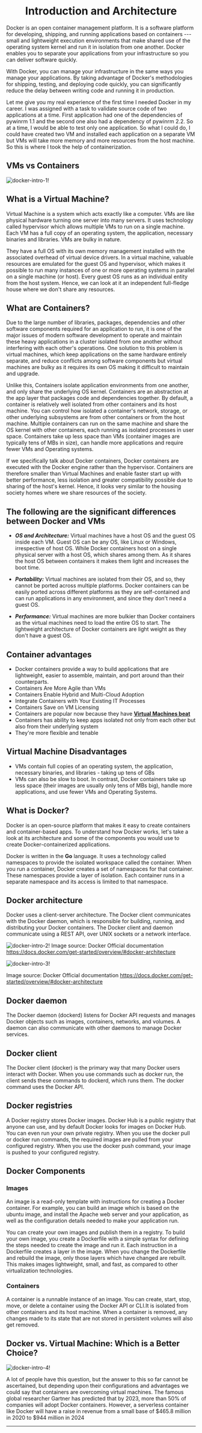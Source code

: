 
<h1 align="center">Introduction and Architecture</h1>


Docker is an open container management platform. It is a software platform for developing, shipping, and running applications based on containers --- small and lightweight execution environments that make shared use of the operating system kernel and run it in isolation from one another. Docker enables you to separate your applications from your infrastructure so you can deliver software quickly.

With Docker, you can manage your infrastructure in the same ways you manage your applications. By taking advantage of Docker's methodologies for shipping, testing, and deploying code quickly, you can significantly reduce the delay between writing code and running it in production.

Let me give you my real experience of the first time I needed Docker in my career. I was assigned with a task to validate source code of two applications at a time. First application had one of the dependencies of pywinrm 1.1 and the second one also had a dependency of pywinrm 2.2. So at a time, I would be able to test only one application. So what I could do, I could have created two VM and installed each application on a separate VM but VMs will take more memory and more resources from the host machine. So this is where I took the help of containerization.

## VMs vs Containers
![docker-intro-1!](/Docker/Assets/docker-intro-1.png)

## What is a Virtual Machine?

Virtual Machine is a system which acts exactly like a computer. VMs are like physical hardware turning one server into many servers. It uses technology called hypervisor which allows multiple VMs to run on a single machine. Each VM has a full copy of an operating system, the application, necessary binaries and libraries. VMs are bulky in nature.

They have a full OS with its own memory management installed with the associated overhead of virtual device drivers. In a virtual machine, valuable resources are emulated for the guest OS and hypervisor, which makes it possible to run many instances of one or more operating systems in parallel on a single machine (or host). Every guest OS runs as an individual entity from the host system. Hence, we can look at it an independent full-fledge house where we don't share any resources.

## What are Containers?
Due to the large number of libraries, packages, dependencies and other software components required for an application to run, it is one of the major issues of modern software development to operate and maintain these heavy applications in a cluster isolated from one another without interfering with each other's operations. One solution to this problem is virtual machines, which keep applications on the same hardware entirely separate, and reduce conflicts among software components but virtual machines are bulky as it requires its own OS making it difficult to maintain and upgrade.

Unlike this, Containers isolate application environments from one another, and only share the underlying OS kernel. Containers are an abstraction at the app layer that packages code and dependencies together. By default, a container is relatively well isolated from other containers and its host machine. You can control how isolated a container's network, storage, or other underlying subsystems are from other containers or from the host machine. Multiple containers can run on the same machine and share the OS kernel with other containers, each running as isolated processes in user space. Containers take up less space than VMs (container images are typically tens of MBs in size), can handle more applications and require fewer VMs and Operating systems.

If we specifically talk about Docker containers, Docker containers are executed with the Docker engine rather than the hypervisor. Containers are therefore smaller than Virtual Machines and enable faster start up with better performance, less isolation and greater compatibility possible due to sharing of the host's kernel. Hence, it looks very similar to the housing society homes where we share resources of the society.

## The following are the significant differences between Docker and VMs
- ***OS and Architecture:*** Virtual machines have a host OS and the guest OS inside each VM. Guest OS can be any OS, like Linux or Windows, irrespective of host OS. While Docker containers host on a single physical server with a host OS, which shares among them. As it shares the host OS between containers it makes them light and increases the boot time.

- ***Portability:*** Virtual machines are isolated from their OS, and so, they cannot be ported across multiple platforms. Docker containers can be easily ported across different platforms as they are self-contained and can run applications in any environment, and since they don't need a guest OS.

- ***Performance:*** Virtual machines are more bulkier than Docker containers as the virtual machines need to load the entire OS to start. The lightweight architecture of Docker containers are light weight as they don't have a guest OS.

## Container advantages
- Docker containers provide a way to build applications that are lightweight, easier to assemble, maintain, and port around than their counterparts.
- Containers Are More Agile than VMs
- Containers Enable Hybrid and Multi-Cloud Adoption
- Integrate Containers with Your Existing IT Processes
- Containers Save on VM Licensing
- Containers are popular now because they have **[Virtual Machines beat](https://en.wikipedia.org/wiki/Virtual_machine)**
- Containers has ability to keep apps isolated not only from each other but also from their underlying system
- They're more flexible and tenable

## Virtual Machine Disadvantages
- VMs contain full copies of an operating system, the application, necessary binaries, and libraries - taking up tens of GBs
- VMs can also be slow to boot. In contrast, Docker containers take up less space (their images are usually only tens of MBs big), handle more applications, and use fewer VMs and Operating Systems.

## What is Docker?
Docker is an open-source platform that makes it easy to create containers and container-based apps. To understand how Docker works, let's take a look at its architecture and some of the components you would use to create Docker-containerized applications.

Docker is written in the **Go** language. It uses a technology called namespaces to provide the isolated workspace called the container. When you run a container, Docker creates a set of namespaces for that container. These namespaces provide a layer of isolation. Each container runs in a separate namespace and its access is limited to that namespace.

## Docker architecture
Docker uses a client-server architecture. The Docker client communicates with the Docker daemon, which is responsible for building, running, and distributing your Docker containers. The Docker client and daemon communicate using a REST API, over UNIX sockets or a network interface.

![docker-intro-2!](/Docker/Assets/docker-intro-2.png)
Image source: Docker Official documentation https://docs.docker.com/get-started/overview/#docker-architecture

![docker-intro-3!](/Docker/Assets/docker-intro-3.png)

Image source: Docker Official documentation https://docs.docker.com/get-started/overview/#docker-architecture

## Docker daemon
The Docker daemon (dockerd) listens for Docker API requests and manages Docker objects such as images, containers, networks, and volumes. A daemon can also communicate with other daemons to manage Docker services.

## Docker client
The Docker client (docker) is the primary way that many Docker users interact with Docker. When you use commands such as docker run, the client sends these commands to dockerd, which runs them. The docker command uses the Docker API.

## Docker registries
A Docker registry stores Docker images. Docker Hub is a public registry that anyone can use, and by default Docker looks for images on Docker Hub. You can even run your own private registry. When you use the docker pull or docker run commands, the required images are pulled from your configured registry. When you use the docker push command, your image is pushed to your configured registry.

## Docker Components
### Images
An image is a read-only template with instructions for creating a Docker container. For example, you can build an image which is based on the ubuntu image, and install the Apache web server and your application, as well as the configuration details needed to make your application run.

You can create your own images and publish them in a registry. To build your own image, you create a Dockerfile with a simple syntax for defining the steps needed to create the image and run it. Each instruction in a Dockerfile creates a layer in the image. When you change the Dockerfile and rebuild the image, only those layers which have changed are rebuilt. This makes images lightweight, small, and fast, as compared to other virtualization technologies.

### Containers
A container is a runnable instance of an image. You can create, start, stop, move, or delete a container using the Docker API or CLI.It is isolated from other containers and its host machine. When a container is removed, any changes made to its state that are not stored in persistent volumes will also get removed.

## Docker vs. Virtual Machine: Which is a Better Choice?

![docker-intro-4!](/Docker/Assets/docker-intro-4.png)

A lot of people have this question, but the answer to this so far cannot be ascertained, but depending upon their configurations and advantages we could say that containers are overcoming virtual machines. The famous global researcher Gartner has predicted that by 2023, more than 50% of companies will adopt Docker containers. However, a serverless container like Docker will have a raise in revenue from a small base of $465.8 million in 2020 to $944 million in 2024

---